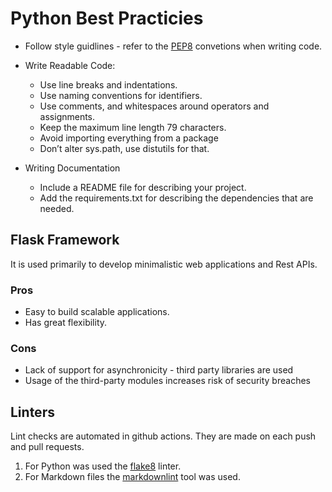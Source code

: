 # Python Best Practicies

* Follow style guidlines - refer to the
 [PEP8](<https://peps.python.org/pep-0008/>) convetions when writing code.

* Write Readable Code:

  * Use line breaks and indentations.
  * Use naming conventions for identifiers.
  * Use comments, and whitespaces around operators and assignments.
  * Keep the maximum line length 79 characters.
  * Avoid importing everything from a package
  * Don’t alter sys.path, use distutils for that.

* Writing Documentation
  * Include a README file for describing your project.
  * Add the requirements.txt for describing the dependencies that are needed.

## Flask Framework

It is used primarily to develop minimalistic web applications and Rest APIs.

### Pros

* Easy to build scalable applications.
* Has great flexibility.

### Cons

* Lack of support for asynchronicity - third party libraries are used
* Usage of the third-party modules increases risk of security breaches

## Linters

Lint checks are automated in github actions. They are made on each push and
pull requests.

1. For Python was used the [flake8](https://pypi.org/project/flake8/) linter.
1. For Markdown files the
[markdownlint](https://github.com/markdownlint/markdownlint) tool was used.
